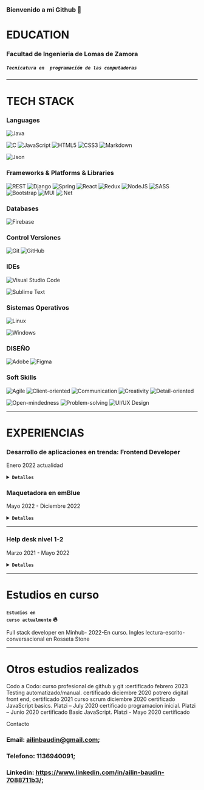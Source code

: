 ### Bienvenido a mi Github 👋

<!--
**palabrasafiladas/palabrasafiladas** is a ✨ _special_ ✨ repository because its `README.md` (this file) appears on your GitHub profile.

Here are some ideas to get you started:

- 🔭 I’m currently working on ...
- 🌱 I’m currently learning ...
- 👯 I’m looking to collaborate on ...
- 🤔 I’m looking for help with ...
- 💬 Ask me about ...
- 📫 How to reach me: ...
- 😄 Pronouns: ...
- ⚡ Fun fact: ...
-->
# EDUCATION 

<h3>Facultad de Ingenieria de Lomas de Zamora</h3>

<h5><code>Tecnicatura en  programación de las computadoras</code></h5>


---


# TECH STACK

### Languages

![Java](https://img.shields.io/badge/java-%23ED8B00.svg?style=for-the-badge&logo=java&logoColor=white)

![C](https://img.shields.io/badge/c-%2300599C.svg?style=for-the-badge&logo=c&logoColor=white)
![JavaScript](https://img.shields.io/badge/javascript-%23F7DF1E.svg?style=for-the-badge&logo=javascript&logoColor=black)
![HTML5](https://img.shields.io/badge/html5-%23E34F26.svg?style=for-the-badge&logo=html5&logoColor=white)
![CSS3](https://img.shields.io/badge/css3-%231572B6.svg?style=for-the-badge&logo=css3&logoColor=white)
![Markdown](https://img.shields.io/badge/markdown-%23000000.svg?style=for-the-badge&logo=markdown&logoColor=white)

![Json](https://img.shields.io/badge/json-%23000000.svg?style=for-the-badge&logo=json&logoColor=white)

### Frameworks & Platforms & Libraries

![REST](https://img.shields.io/badge/REST-ff1709?style=for-the-badge&color=ff1709)
![Django](https://img.shields.io/badge/django-%23092E20.svg?style=for-the-badge&logo=django&logoColor=white)
![Spring](https://img.shields.io/badge/spring-%236DB33F.svg?style=for-the-badge&logo=spring&logoColor=white)
![React](https://img.shields.io/badge/react-%2361DAFB.svg?style=for-the-badge&logo=react&logoColor=black)
![Redux](https://img.shields.io/badge/redux-%23593d88.svg?style=for-the-badge&logo=redux&logoColor=white)
![NodeJS](https://img.shields.io/badge/node.js-6DA55F?style=for-the-badge&logo=node.js&logoColor=white)
![SASS](https://img.shields.io/badge/SASS-hotpink.svg?style=for-the-badge&logo=SASS&logoColor=white)
![Bootstrap](https://img.shields.io/badge/bootstrap-%23563D7C.svg?style=for-the-badge&logo=bootstrap&logoColor=white)
![MUI](https://img.shields.io/badge/MUI-%230081CB.svg?style=for-the-badge&logo=material-ui&logoColor=white)
![.Net](https://img.shields.io/badge/.NET-5C2D91?style=for-the-badge&logo=.net&logoColor=white)

### Databases


![Firebase](https://img.shields.io/badge/firebase-039BE5.svg?style=for-the-badge&logo=firebase)


### Control  Versiones

![Git](https://img.shields.io/badge/git-%23F05033.svg?style=for-the-badge&logo=git&logoColor=white)
![GitHub](https://img.shields.io/badge/github-%23121011.svg?style=for-the-badge&logo=github&logoColor=white)

### IDEs

![Visual Studio Code](https://img.shields.io/badge/Visual%20Studio%20Code-0078d7.svg?style=for-the-badge&logo=visual-studio-code&logoColor=white)


![Sublime Text](https://img.shields.io/badge/sublime%20text-%23575757.svg?style=for-the-badge&logo=sublime-text&logoColor=important)

### Sistemas Operativos

![Linux](https://img.shields.io/badge/Linux-FCC624?style=for-the-badge&logo=linux&logoColor=black)

![Windows](https://img.shields.io/badge/Windows-0078D6?style=for-the-badge&logo=windows&logoColor=white)

### DISEÑO

![Adobe](https://img.shields.io/badge/adobe-%23FF0000.svg?style=for-the-badge&logo=adobe&logoColor=white)
![Figma](https://img.shields.io/badge/figma-%23F24E1E.svg?style=for-the-badge&logo=figma&logoColor=white)

### Soft Skills

![Agile](https://img.shields.io/badge/Agile-%23FF0000?style=for-the-badge)
![Client-oriented](https://img.shields.io/badge/Client%2d-oriented-darkorange?style=for-the-badge)
![Communication](https://img.shields.io/badge/Communication-FCC624?style=for-the-badge)
![Creativity](https://img.shields.io/badge/Creativity-green?style=for-the-badge)
![Detail-oriented](https://img.shields.io/badge/Detail%2d-oriented-3DDC84?style=for-the-badge)

![Open-mindedness](https://img.shields.io/badge/Open%2d-mindedness-0078D6?style=for-the-badge)
![Problem-solving](https://img.shields.io/badge/Problem%2d-solving-blueviolet?style=for-the-badge)
![UI/UX Design](https://img.shields.io/badge/UI%2fUX%20Design-hotpink?style=for-the-badge)

---

# EXPERIENCIAS

### Desarrollo de aplicaciones  en trenda:  Frontend Developer 


<p class="text-right">Enero 2022 actualidad</p>

<details class="collapsed">
  <summary>
    <strong><code>Detalles</code></strong>
  </summary>
  <p class="warn">
  Herramientas utilizadas: Babel, Visual studio code, GitHub.
Herramientas de gestión de proyectos: Jira devs y Trello.
Frameworks: Ionic, React-admin, React. Otras herramientas: Firebase.</p>
</details>

### Maquetadora en emBlue

<p class="text-right">Mayo 2022 - Diciembre 2022</p>

<details class="collapsed">
  <summary>
    <strong><code>Detalles</code></strong>
  </summary>
  <p class="warn">Diseño y maquetación de páginas web, mailing. lenguajes utilizados PHP, JavaScript. 
Herramientas utilizadas: Adobe Photoshop 2022, Dreamweaver, Visual studio code, FileZilla, WinSCP server, Postman, Adobe Illustrator. </p>
</details>

---

### Help desk nivel 1-2

<p class="text-right">Marzo 2021 -  Mayo 2022</p>

<details class="collapsed">
  <summary>
    <strong><code>Detalles</code></strong>
  </summary>
  <p class="warn">Análisis de incidencias, solución o derivación al equipo correspondiente. Atención al usuario 360: Chats, llamadas, E-mail. en otras tareas: Capacitadora del equipo de soporte, análisis de documentación e  implementaciones del equipo. </p>
</details>


---

# Estudios en curso

### <small><code>Estudios en curso actualmente</code></small>  &#128293;

Full stack developer en Minhub-  2022-En curso.
Ingles lectura-escrito-conversacional en Rosseta Stone



---

# Otros estudios realizados


Codo a Codo:
curso profesional de github y git :certificado febrero 2023
Testing automatizado/manual. certificado diciembre 2020
potrero digital   front end, certificado 2021
curso scrum   diciembre 2020 certificado
JavaScript basics. Platzi – July 2020 certificado
programacion inicial. Platzi – Junio 2020 certificado
Basic JavaScript. Platzi - Mayo 2020 certificado


<p><span class="text-right">Contacto</span></p>

### Email: ailinbaudin@gmail.com;
### Telefono: 1136940091;
### Linkedin: https://www.linkedin.com/in/ailin-baudin-7088711b3/;


